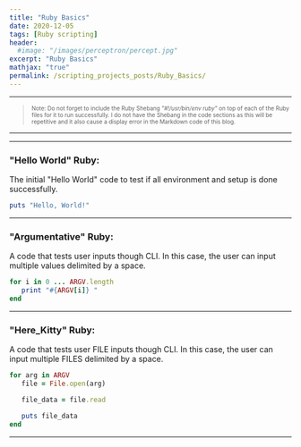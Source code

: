 ```yaml
---
title: "Ruby Basics"
date: 2020-12-05
tags: [Ruby scripting]
header:
  #image: "/images/perceptron/percept.jpg"
excerpt: "Ruby Basics"
mathjax: "true"
permalink: /scripting_projects_posts/Ruby_Basics/
---
```



---
>  <font size="1"> Note: Do not forget to include the Ruby Shebang *"#!/usr/bin/env ruby"* on top of each of the Ruby files for it to run successfully.
I do not have the Shebang in the code sections as this will be repetitive and it also cause a display error in the Markdown code of this blog. </font>
---

---
### "Hello World" Ruby:
The initial "Hello World" code to test if all environment and setup is done successfully.
```ruby
puts "Hello, World!"
```
---
### "Argumentative" Ruby:
A code that tests user inputs though CLI. In this case, the user can input multiple values delimited by a space.
```ruby
for i in 0 ... ARGV.length
   print "#{ARGV[i]} "
end
```
---
### "Here_Kitty" Ruby:
A code that tests user FILE inputs though CLI. In this case, the user can input multiple FILES delimited by a space.
```ruby
for arg in ARGV
   file = File.open(arg)

   file_data = file.read

   puts file_data
end
```
---
